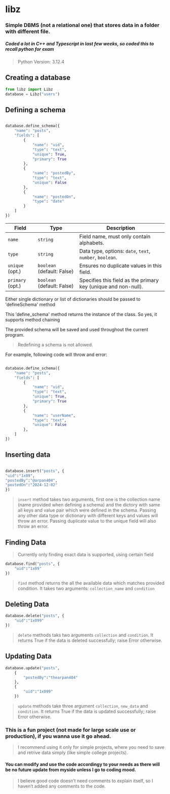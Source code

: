 # libz

### Simple DBMS (not a relational one) that stores data in a folder with different file.

##### Coded a lot in C++ and Typescript in last few weeks, so coded this to recall python for exam

> Python Version: 3.12.4

## Creating a database

```python
from libz import Libz
database = Libz("users")
```

## Defining a schema

```python

database.define_schema({
    "name": "posts",
    "fields": [
        {
            "name": "uid",
            "type": "text",
            "unique": True,
            "primary": True
        },
        {
            "name": "postedBy",
            "type": "text",
            "unique": False
        },
        {
            "name": "postedOn",
            "type": "date"
        }
    ]
})

```

| **Field**        | **Type**                   | **Description**                                                |
| ---------------- | -------------------------- | -------------------------------------------------------------- |
| `name`           | `string`                   | Field name, must only contain alphabets.                       |
| `type`           | `string`                   | Data type, options: `date`, `text`, `number`, `boolean`.       |
| `unique` (opt.)  | `boolean` (default: False) | Ensures no duplicate values in this field.                     |
| `primary` (opt.) | `boolean` (default: False) | Specifies this field as the primary key (unique and non-null). |

Either single dictionary or list of dictionaries should be passed to 'defineSchema' method

This 'define_schema' method returns the instance of the class. So yes, it supports method chaining

The provided schema will be saved and used throughout the current program.

> Redefining a schema is not allowed.

For example, following code will throw and error:

```python

database.define_schema({
    "name": "posts",
    "fields": [
        {
            "name": "uid",
            "type": "text",
            "unique": True,
            "primary": True
        },
        {
            "name": "userName",
            "type": "text",
            "unique": False
        },
    ]
})
```

## Inserting data

```python

database.insert("posts", {
"uid":"1x09",
"postedBy":"@arpan404",
"postedOn":"2024-12-02"
})

```

> `insert` method takes two arguments, first one is the collection name (name provided when defining a schema) and the dictory with same all keys and value pair which were defined in the schema.
> Passing any other data type or dictionary with different keys and values will throw an error.
> Passing duplicate value to the unique field will also throw an error.

## Finding Data

> Currently only finding exact data is supported, using certain field

```python
database.find("posts", {
    "uid":"1x09"
})
```

> `find` method returns the all the available data which matches provided condition. It takes two arguments: `collection_name` and `condition`

## Deleting Data

```python
database.delete("posts", {
    "uid":"1x099"
})
```

> `delete` methods taks two arguments `collection` and `condition`. It returns True if the data is deleted successfully; raise Error otherwise.

## Updating Data

```python
database.update("posts",
    {
        "postedBy":"thearpan404"
    },
    {
        "uid":"1x099"
    })

```

> `update` methods take three argument `collection`, `new_data` and `condition`. It returns True if the data is updated successfully; raise Error otherwise.

### This is a fun project (not made for large scale use or production), if you wanna use it go ahead.

> I recommend using it only for simple projects, where you need to save and retrive data simply (like simple college projects).

#### You can modify and use the code accordingy to your needs as there will be no future update from myside unless I go to coding mood.

> I believe good code doesn’t need comments to explain itself, so I haven’t added any comments to the code.